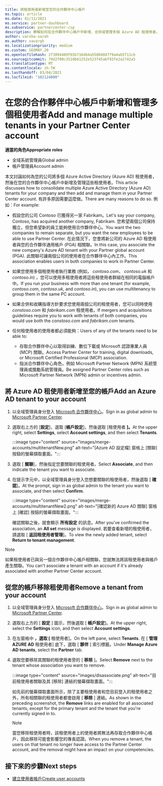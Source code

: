 ```yaml
---
title: 將租使用者新增至您的合作夥伴中心帳戶
ms.topic: article
ms.date: 01/11/2021
ms.service: partner-dashboard
ms.subservice: partnercenter-csp
description: 瞭解如何在合作夥伴中心帳戶中新增、合併或管理多個 Azure AD 租使用者，並瞭解您可能會想要這麼做的原因。
author: varsha-sarah
ms.author: vavargh
ms.localizationpriority: medium
ms.custom: SEOMAY.20
ms.openlocfilehash: 2f3094489f65b7164b4a55804047f9a4ab5f11cb
ms.sourcegitcommit: 79d2f00c352db61252e523f45abf93fe2a2742a5
ms.translationtype: MT
ms.contentlocale: zh-TW
ms.lasthandoff: 03/04/2021
ms.locfileid: "102124800"
---
```

# <a name="add-and-manage-multiple-tenants-in-your-partner-center-account"></a><span data-ttu-id="c3cf2-103">在您的合作夥伴中心帳戶中新增和管理多個租使用者</span><span class="sxs-lookup"><span data-stu-id="c3cf2-103">Add and manage multiple tenants in your Partner Center account</span></span>


<span data-ttu-id="c3cf2-104">**適當的角色**</span><span class="sxs-lookup"><span data-stu-id="c3cf2-104">**Appropriate roles**</span></span>

- <span data-ttu-id="c3cf2-105">全域系統管理員</span><span class="sxs-lookup"><span data-stu-id="c3cf2-105">Global admin</span></span>
- <span data-ttu-id="c3cf2-106">帳戶管理員</span><span class="sxs-lookup"><span data-stu-id="c3cf2-106">Account admin</span></span>

<span data-ttu-id="c3cf2-107">本文討論如何為您的公司將多個 Azure Active Directory (Azure AD) 租使用者，然後在您的合作夥伴中心帳戶中新增及管理這些租使用者。</span><span class="sxs-lookup"><span data-stu-id="c3cf2-107">This article discusses how to consolidate multiple Azure Active Directory (Azure AD) tenants for your company and then add and manage them in your Partner Center account.</span></span> <span data-ttu-id="c3cf2-108">有許多原因需要這麼做。</span><span class="sxs-lookup"><span data-stu-id="c3cf2-108">There are many reasons to do so.</span></span> <span data-ttu-id="c3cf2-109">例如：</span><span class="sxs-lookup"><span data-stu-id="c3cf2-109">For example:</span></span>

- <span data-ttu-id="c3cf2-110">假設您的公司 Contoso 已獲得另一家 Fabrikam。</span><span class="sxs-lookup"><span data-stu-id="c3cf2-110">Let's say your company, Contoso, has acquired another company, Fabrikam.</span></span> <span data-ttu-id="c3cf2-111">您希望兩個公司保持獨立，但您希望新的員工能夠使用合作夥伴中心。</span><span class="sxs-lookup"><span data-stu-id="c3cf2-111">You want the two companies to remain separate, but you want the new employees to be able to use Partner Center.</span></span> <span data-ttu-id="c3cf2-112">在此情況下，您會將新公司的 Azure AD 租使用者與您的合作夥伴通用帳戶 (PGA) 相關聯。</span><span class="sxs-lookup"><span data-stu-id="c3cf2-112">In this case, you associate the new company's Azure AD tenant with your Partner global account (PGA).</span></span> <span data-ttu-id="c3cf2-113">此關聯可讓兩個公司的使用者在合作夥伴中心內工作。</span><span class="sxs-lookup"><span data-stu-id="c3cf2-113">This association enables users in both companies to work in Partner Center.</span></span>

- <span data-ttu-id="c3cf2-114">如果您使用多個租使用者執行業務 (例如， *contoso.com*、 *contoso.uk* 和 *contoso.in*) ，您可以使用多租使用者將這些租使用者群組在相同的電腦帳戶中。</span><span class="sxs-lookup"><span data-stu-id="c3cf2-114">If you run your business with more than one tenant (for example, *contoso.com*, *contoso.uk*, and *contoso.in*), you can use multitenancy to group them in the same PC account.</span></span>

- <span data-ttu-id="c3cf2-115">如果合併和收購指導方針要求您使用兩個公司的租使用者，您可以同時使用 *constoso.com* 和 *fabrikam.com* 租使用者。</span><span class="sxs-lookup"><span data-stu-id="c3cf2-115">If mergers and acquisitions guidelines require you to work with tenants of both companies, you would use both the *constoso.com* and *fabrikam.com* tenants.</span></span>

- <span data-ttu-id="c3cf2-116">任何租使用者的使用者都必須能夠：</span><span class="sxs-lookup"><span data-stu-id="c3cf2-116">Users of any of the tenants need to be able to:</span></span>
    * <span data-ttu-id="c3cf2-117">存取合作夥伴中心以取得訓練、數位下載或 Microsoft 認證專業人員 (MCP) 關聯。</span><span class="sxs-lookup"><span data-stu-id="c3cf2-117">Access Partner Center for training, digital downloads, or Microsoft Certified Professional (MCP) association.</span></span>
    * <span data-ttu-id="c3cf2-118">指派合作夥伴中心角色，例如 Microsoft Partner Network (MPN) 系統管理員或獎勵系統管理員。</span><span class="sxs-lookup"><span data-stu-id="c3cf2-118">Be assigned Partner Center roles such as Microsoft Partner Network (MPN) admin or incentives admin.</span></span>

## <a name="add-an-azure-ad-tenant-to-your-account"></a><span data-ttu-id="c3cf2-119">將 Azure AD 租使用者新增至您的帳戶</span><span class="sxs-lookup"><span data-stu-id="c3cf2-119">Add an Azure AD tenant to your account</span></span>

1. <span data-ttu-id="c3cf2-120">以全域管理員身分登入 [Microsoft 合作夥伴中心](https://partner.microsoft.com/dashboard)。</span><span class="sxs-lookup"><span data-stu-id="c3cf2-120">Sign in as global admin to [Microsoft Partner Center](https://partner.microsoft.com/dashboard).</span></span>

1. <span data-ttu-id="c3cf2-121">選取右上方的 [**設定**]，選取 [**帳戶設定**]，然後選取 [租使用者 **]。**</span><span class="sxs-lookup"><span data-stu-id="c3cf2-121">At the upper right, select **Settings**, select **Account settings**, and then select **Tenants**.</span></span>
 
   :::image type="content" source="images/merge-accounts/multitenantNew.png" alt-text="[Azure AD 設定檔] 窗格上 [關聯] 按鈕的螢幕擷取畫面。"::: 

1. <span data-ttu-id="c3cf2-123">選取 [ **關聯**]，然後指定您要關聯的租使用者。</span><span class="sxs-lookup"><span data-stu-id="c3cf2-123">Select **Associate**, and then indicate the tenant you want to associate.</span></span>

1. <span data-ttu-id="c3cf2-124">在提示字元中，以全域管理員身分登入您想要關聯的租使用者，然後選取 [ **確認**]。</span><span class="sxs-lookup"><span data-stu-id="c3cf2-124">At the prompt, sign in as global admin to the tenant you want to associate, and then select **Confirm**.</span></span> 

   :::image type="content" source="images/merge-accounts/multitenantNew2.png" alt-text="[確認新的 Azure AD 關聯] 窗格上 [確認] 按鈕的螢幕擷取畫面。"::: 

   <span data-ttu-id="c3cf2-126">確認關聯之後，就會顯示 **所有設定** 的訊息。</span><span class="sxs-lookup"><span data-stu-id="c3cf2-126">After you've confirmed the association, an **All set** message is displayed.</span></span> <span data-ttu-id="c3cf2-127">若要查看新增的租使用者，請選取 [ **返回租使用者管理**]。</span><span class="sxs-lookup"><span data-stu-id="c3cf2-127">To view the newly added tenant, select **Return to tenant management**.</span></span> 
 
>[!NOTE]
><span data-ttu-id="c3cf2-128">如果租使用者已與另一個合作夥伴中心帳戶相關聯，您就無法將該租使用者與帳戶產生關聯。</span><span class="sxs-lookup"><span data-stu-id="c3cf2-128">You can't associate a tenant with an account if it's already associated with another Partner Center account.</span></span>


## <a name="remove-a-tenant-from-your-account"></a><span data-ttu-id="c3cf2-129">從您的帳戶移除租使用者</span><span class="sxs-lookup"><span data-stu-id="c3cf2-129">Remove a tenant from your account</span></span>
 
1. <span data-ttu-id="c3cf2-130">以全域管理員身分登入 [Microsoft 合作夥伴中心](https://partner.microsoft.com/dashboard)。</span><span class="sxs-lookup"><span data-stu-id="c3cf2-130">Sign in as global admin to [Microsoft Partner Center](https://partner.microsoft.com/dashboard).</span></span>

1. <span data-ttu-id="c3cf2-131">選取右上方的 [ **設定** ] 圖示，然後選取 [ **帳戶設定**]。</span><span class="sxs-lookup"><span data-stu-id="c3cf2-131">At the upper right, select the **Settings** icon, and then select **Account settings**.</span></span>

1. <span data-ttu-id="c3cf2-132">在左窗格中 **，選取 [** 租使用者]。</span><span class="sxs-lookup"><span data-stu-id="c3cf2-132">On the left pane, select **Tenants**.</span></span> <span data-ttu-id="c3cf2-133">在 [ **管理 AZURE AD** 租使用者] 底下，選取 [ **夥伴** ] 索引標籤。</span><span class="sxs-lookup"><span data-stu-id="c3cf2-133">Under **Manage Azure AD tenants**, select the **Partner** tab.</span></span>
 
1. <span data-ttu-id="c3cf2-134">選取您要移除其關聯的租使用者旁的 [ **移除** ]。</span><span class="sxs-lookup"><span data-stu-id="c3cf2-134">Select **Remove** next to the tenant whose association you want to remove.</span></span>

   :::image type="content" source="images/disassociate.png" alt-text="目前租使用者關聯及其 [移除] 連結的螢幕擷取畫面。":::

   <span data-ttu-id="c3cf2-136">如先前的螢幕擷取畫面所示，除了主要租使用者和您目前登入的租使用者之外，所有相關聯的租使用者都會啟用 [ **移除** ] 連結。</span><span class="sxs-lookup"><span data-stu-id="c3cf2-136">As shown in the preceding screenshot, the **Remove** links are enabled for all associated tenants, except for the primary tenant and the tenant that you're currently signed in to.</span></span> 

   > [!NOTE]   
   > <span data-ttu-id="c3cf2-137">當您移除租使用者時，該租使用者上的使用者將無法再存取合作夥伴中心帳戶，因此移除可能會影響您的專長認證。</span><span class="sxs-lookup"><span data-stu-id="c3cf2-137">When you remove a tenant, the users on that tenant no longer have access to the Partner Center account, and the removal might have an impact on your competencies.</span></span> 

## <a name="next-steps"></a><span data-ttu-id="c3cf2-138">接下來的步驟</span><span class="sxs-lookup"><span data-stu-id="c3cf2-138">Next steps</span></span>

- [<span data-ttu-id="c3cf2-139">建立使用者帳戶</span><span class="sxs-lookup"><span data-stu-id="c3cf2-139">Create user accounts</span></span>](create-user-accounts-and-set-permissions.md)






